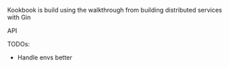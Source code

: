 Kookbook is build using the walkthrough from building distributed services with Gin

API



TODOs:
- Handle envs better